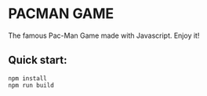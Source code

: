 # PACMAN GAME

The famous Pac-Man Game made with Javascript. Enjoy it! 


## Quick start:

```
npm install
npm run build
````


